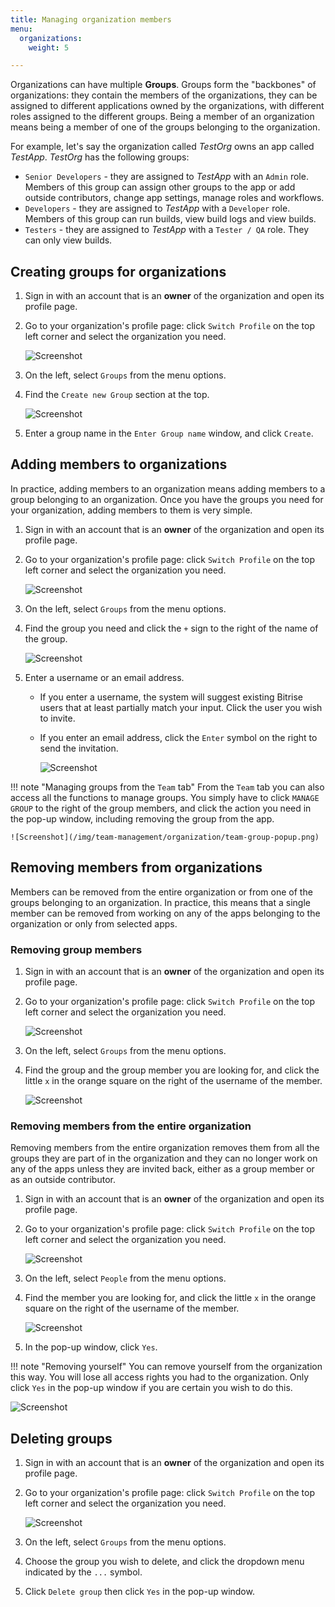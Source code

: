 ```yaml
---
title: Managing organization members
menu:
  organizations:
    weight: 5

---
```

Organizations can have multiple __Groups__. Groups form the "backbones" of organizations: they contain the members of the organizations, they can be assigned to different applications owned by the organizations, with different roles assigned to the different groups. Being a member of an organization means being a member of one of the groups belonging to the organization.

For example, let's say the organization called _TestOrg_ owns an app called _TestApp_. _TestOrg_ has the following groups:

- `Senior Developers` - they are assigned to _TestApp_ with an `Admin` role. Members of this group can assign other groups to the app or add outside contributors, change app settings, manage roles and workflows.
- `Developers` - they are assigned to _TestApp_ with a `Developer` role. Members of this group can run builds, view build logs and view builds.
- `Testers` - they are assigned to _TestApp_ with a `Tester / QA` role. They can only view builds.


## Creating groups for organizations

1. Sign in with an account that is an __owner__ of the organization and open its profile page.

1. Go to your organization's profile page: click `Switch Profile` on the top left corner and select the organization you need.

    ![Screenshot](/img/team-management/organization/switch-profile-2.png)

1. On the left, select `Groups` from the menu options.

1. Find the `Create new Group` section at the top.

    ![Screenshot](/img/team-management/organization/create-new-group.png)

1. Enter a group name in the `Enter Group name` window, and click `Create`.

## Adding members to organizations

In practice, adding members to an organization means adding members to a group belonging to an organization. Once you have the groups you need for your organization, adding members to them is very simple.

1. Sign in with an account that is an __owner__ of the organization and open its profile page.

1. Go to your organization's profile page: click `Switch Profile` on the top left corner and select the organization you need.

    ![Screenshot](/img/team-management/organization/switch-profile-2.png)

1. On the left, select `Groups` from the menu options.

1. Find the group you need and click the `+` sign to the right of the name of the group.

    ![Screenshot](/img/team-management/organization/group-name.png)

1. Enter a username or an email address.

    - If you enter a username, the system will suggest existing Bitrise users that at least partially match your input. Click the user you wish to invite.
    - If you enter an email address, click the `Enter` symbol on the right to send the invitation.

        ![Screenshot](/img/team-management/organization/add-group-member.png)

!!! note "Managing groups from the `Team` tab"
    From the `Team` tab you can also access all the functions to manage groups. You simply have to click `MANAGE GROUP` to the right of the group members, and click the action you need in the pop-up window, including removing the group from the app.

    ![Screenshot](/img/team-management/organization/team-group-popup.png)

## Removing members from organizations

Members can be removed from the entire organization or from one of the groups belonging to an organization. In practice, this means that a single member can be removed from working on any of the apps belonging to the organization or only from selected apps.

### Removing group members

1. Sign in with an account that is an __owner__ of the organization and open its profile page.

1. Go to your organization's profile page: click `Switch Profile` on the top left corner and select the organization you need.

    ![Screenshot](/img/team-management/organization/switch-profile-2.png)

1. On the left, select `Groups` from the menu options.

1. Find the group and the group member you are looking for, and click the little `x` in the orange square on the right of the username of the member.

    ![Screenshot](/img/team-management/organization/remove-from-group.png)

### Removing members from the entire organization

Removing members from the entire organization removes them from all the groups they are part of in the organization and they can no longer work on any of the apps unless they are invited back, either as a group member or as an outside contributor.

1. Sign in with an account that is an __owner__ of the organization and open its profile page.

1. Go to your organization's profile page: click `Switch Profile` on the top left corner and select the organization you need.

    ![Screenshot](/img/team-management/organization/switch-profile-2.png)

1. On the left, select `People` from the menu options.

1. Find the member you are looking for, and click the little `x` in the orange square on the right of the username of the member.

    ![Screenshot](/img/team-management/organization/remove-from-org.png)

1. In the pop-up window, click `Yes`.

!!! note "Removing yourself"
    You can remove yourself from the organization this way. You will lose all access rights you had to the organization. Only click `Yes` in the pop-up window if you are certain you wish to do this.

![Screenshot](/img/team-management/organization/org-are-you-sure.png)

## Deleting groups

1. Sign in with an account that is an __owner__ of the organization and open its profile page.

1. Go to your organization's profile page: click `Switch Profile` on the top left corner and select the organization you need.

    ![Screenshot](/img/team-management/organization/switch-profile-2.png)

1. On the left, select `Groups` from the menu options.

1. Choose the group you wish to delete, and click the dropdown menu indicated by the `...` symbol.

1. Click `Delete group` then click `Yes` in the pop-up window.